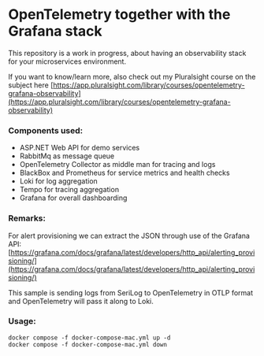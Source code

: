 # OpenTelemetry together with the Grafana stack

This repository is a work in progress, about having an observability stack for your microservices environment.

If you want to know/learn more, also check out my Pluralsight course on the subject here [https://app.pluralsight.com/library/courses/opentelemetry-grafana-observability](https://app.pluralsight.com/library/courses/opentelemetry-grafana-observability)

### Components used:

- ASP.NET Web API for demo services
- RabbitMq as message queue
- OpenTelemetry Collector as middle man for tracing and logs
- BlackBox and Prometheus for service metrics and health checks
- Loki for log aggregation
- Tempo for tracing aggregation
- Grafana for overall dashboarding

### Remarks:

For alert provisioning we can extract the JSON through use of the Grafana API: [https://grafana.com/docs/grafana/latest/developers/http_api/alerting_provisioning/](https://grafana.com/docs/grafana/latest/developers/http_api/alerting_provisioning/)

This sample is sending logs from SeriLog to OpenTelemetry in OTLP format and OpenTelemetry will pass it along to Loki.

### Usage:

```
docker compose -f docker-compose-mac.yml up -d
docker compose -f docker-compose-mac.yml down
```
